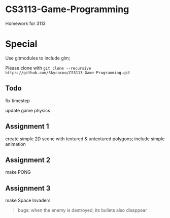 # CS3113-Game-Programming
Homework for 3113

# Special

Use gitmodules to include glm;

Please clone with ```git clone --recursive https://github.com/Skycocoo/CS3113-Game-Programming.git```

## Todo

fix timestep

update game physics

## Assignment 1

create simple 2D scene with textured & untextured polygons; include simple animation

## Assignment 2

make PONG

## Assignment 3

make Space Invaders

> bugs: when the enemy is destroyed, its bullets also disappear
